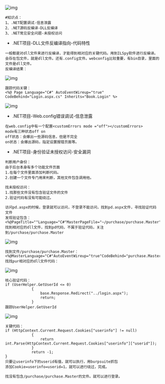 ![img](https://cdn.nlark.com/yuque/0/2024/png/1591503/1721114705277-9650aed1-f280-476a-84d9-a2ad1ad671b6.png)

```plain
#知识点：
1、.NET配置调试-信息泄露
2、.NET源码反编译-DLL反编译
3、.NET常见安全问题-未授权访问
```

- .NET项目-DLL文件反编译指向-代码特性

```plain
一般都是对dll文件来进行反编译，才能得到相对应的关键代码。用到ILSpy软件进行反编译。
会存在包文件，就是dll文件。还有.config文件。webconfig比较重要，有bin目录，里面的文件是dll文件。
反编译结果：
```

![img](https://cdn.nlark.com/yuque/0/2024/png/1591503/1721114705231-3782e87d-c839-4d0b-8c20-d32e80dae9fa.png)

```plain
跟踪代码关键：
<%@ Page Language="C#" AutoEventWireup="true" CodeBehind="Login.aspx.cs" Inherits="Book.Login" %>
```

![img](https://cdn.nlark.com/yuque/0/2024/png/1591503/1721114705492-83763af0-85af-490a-9447-a73046931155.png)

- .NET项目-Web.config错误调试-信息泄露

```plain
在web.config中有一个配置<customErrors mode ="off"></customErrors>
mode有三种状态off on 
off状态：会爆出一些源码信息，但是不完全
on状态：会爆出源码，指定设置报错页面等。
```

- .NET项目-身份验证未授权访问-安全漏洞

```plain
判断用户身份：
由于后台本身有多个功能文件页面
1.在每个文件里面添加判断代码。
2.创建一个文件专门用来判断，其他文件包含调用他。

找未授权访问：
1.找那些文件没有包含验证文件的文件
2.验证代码有没有可能绕过。

访问pd.aspx的时候，登录就可以访问，不登录不能访问，找到pd.aspx文件，寻找验证代码文件
发现验证包含：<%@PageTitle=""Language="C#"MasterPageFile="~/purchase/purchase.Master"ClientIDMode="Static"AutoEventWireup="true"CodeBehind="pd.aspx.cs"Inherits="purchase.purchase.pd"%>
找到相对应的dll文件，找到pd代码，不属于验证代码，关注到/purchase/purchase.Master
```

![img](https://cdn.nlark.com/yuque/0/2024/png/1591503/1721114705467-24994725-1bfa-4f0d-8928-d7b89c8fc440.png)

```plain
找到文件/purchase/purchase.Master：
<%@MasterLanguage="C#"AutoEventWireup="true"CodeBehind="purchase.Master.cs"Inherits="Purchase.Purchase.pur"%>
找找pur相对应的dll文件代码：
```

![img](https://cdn.nlark.com/yuque/0/2024/png/1591503/1721114704983-141ed07b-d461-4f97-8066-48769abd7149.png)

```plain
核心验证代码：
if (UserHelper.GetUserId <= 0)
            {
                base.Response.Redirect("../login.aspx");
                return;
            }
跟踪UserHelper.GetUserId
```

![img](https://cdn.nlark.com/yuque/0/2024/png/1591503/1721114705589-710c8e66-8ffe-4d23-91ce-9856f1a85011.png)

```plain
关键代码：
if (HttpContext.Current.Request.Cookies["userinfo"] != null)
            {
                return int.Parse(HttpContext.Current.Request.Cookies["userinfo"]["userid"]);
            }
            return -1;
}
只要让userinfo下的userid有值，就可以执行，用burpsuite抓包
添加Cookie=userinfo=userid=1，就可以进行绕过，完成。

找没有包含/purchase/purchase.Master的文件。就可以进行登录。
```